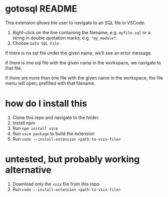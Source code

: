# gotosql README

This extension allows the user to navigate to an SQL file in VSCode.

1. Right-click on the line containing the filename, e.g. `myfile.sql` or a string in double quotation marks, e.g. `"my_module"`.
2. Choose `GoTo SQL File`

If there is no sql file under the given name, we'll see an error message.

If there is one sql file with the given name in the workspace, we navigate
to that file.

If there are more than one file with the given name in the workspace,
the file menu will open, prefilled with that filename.

# how do I install this

1. Clone this repo and navigate to the folder.
2. Install npm
3. Run `npm install vsce`
4. Run `vsce package` to build the extension
5. Run `code --install-extension <path-to-vsix-file>`

# untested, but probably working alternative

1. Download only the `vsix` file from this repo
2. Run `code --install-extension <path-to-vsix-file>`
